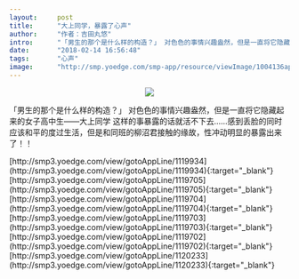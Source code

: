 ```yaml
---
layout:     post
title:      "大上同学，暴露了心声"
author:     "作者：吉田丸悠"
intro:      "「男生的那个是什么样的构造？」 对色色的事情兴趣盎然，但是一直将它隐藏起来的女子高中生——大上同学 这样的事暴露的话就活不下去……感到丢脸的同时应该和平的度过生活，但是和同班的柳沼君接触的缘故，性冲动明显的暴露出来了！！"
date:       "2018-02-14 16:56:48"
tags:       "心声"
image:      "http://smp.yoedge.com/smp-app/resource/viewImage/1004136appline.png"
---
```

<div style="text-align: center">
<p><img src="http://smp.yoedge.com/smp-app/resource/viewImage/1004136appline.png"/></p>
</div>
<p class="post-meta">
<span>「男生的那个是什么样的构造？」 对色色的事情兴趣盎然，但是一直将它隐藏起来的女子高中生——大上同学 这样的事暴露的话就活不下去……感到丢脸的同时应该和平的度过生活，但是和同班的柳沼君接触的缘故，性冲动明显的暴露出来了！！</span>
</p>
[http://smp3.yoedge.com/view/gotoAppLine/1119934](http://smp3.yoedge.com/view/gotoAppLine/1119934){:target="_blank"}
[http://smp3.yoedge.com/view/gotoAppLine/1119705](http://smp3.yoedge.com/view/gotoAppLine/1119705){:target="_blank"}
[http://smp3.yoedge.com/view/gotoAppLine/1119704](http://smp3.yoedge.com/view/gotoAppLine/1119704){:target="_blank"}
[http://smp3.yoedge.com/view/gotoAppLine/1119703](http://smp3.yoedge.com/view/gotoAppLine/1119703){:target="_blank"}
[http://smp3.yoedge.com/view/gotoAppLine/1119702](http://smp3.yoedge.com/view/gotoAppLine/1119702){:target="_blank"}
[http://smp3.yoedge.com/view/gotoAppLine/1120233](http://smp3.yoedge.com/view/gotoAppLine/1120233){:target="_blank"}



